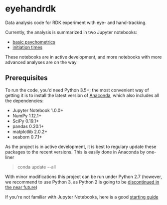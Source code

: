 # eyehandrdk
Data analysis code for RDK experiment with eye- and hand-tracking.

Currently, the analysis is summarized in two Jupyter notebooks:

- [basic psychometrics](https://github.com/cherepaha/eyehandrdk/blob/master/psychometrics.ipynb)
- [initiation times](https://github.com/cherepaha/eyehandrdk/blob/master/initiation_times.ipynb)

These notebooks are in active development, and more notebooks with more advanced analyses are on the way

## Prerequisites
To run the code, you'd need Python 3.5+; the most convenient way of getting it is to install the latest version of [Anaconda](https://www.anaconda.com/download/), which also includes all the dependencies:
- Jupyter Notebook 1.0.0+
- NumPy 1.12.1+
- SciPy 0.19.1+
- pandas 0.20.1+
- matplotlib 2.0.2+
- seaborn 0.7.1+

As the project is in active development, it is best to regulary update these packages to the recent versions. This is easily done in Anaconda by one-liner 

> conda update --all

With minor modifications this project can be run under Python 2.7 (however, we recommend to use Python 3, as Python 2 is going to be [discontinued in the near future](https://pythonclock.org/))

If you're not familiar with Jupyter Notebooks, here is a good [starting guide](http://jupyter-notebook-beginner-guide.readthedocs.io/en/latest/index.html)

